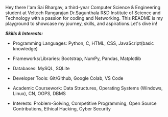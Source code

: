 Hey there I'am Sai Bhargav, a third-year Computer Science & Engineering student at Veltech Rangarajan Dr.Sagunthala R&D Institute of Science and Technology with a passion for coding and Networking. This README is my playground to showcase my journey, skills, and aspirations.Let's dive in!

***Skills & Interests:***

  * Programming Languages: Python, C, HTML, CSS, JavaScript(basic knowledge)

  * Frameworks/Libraries: Bootstrap, NumPy, Pandas, Matplotlib

  * Databases: MySQL, SQLite

  * Developer Tools: Git/Github, Google Colab, VS Code

  * Academic Coursework: Data Structures, Operating Systems (Windows, Linux), CN, OOPS, DBMS

  * Interests: Problem-Solving, Competitive Programming, Open Source Contributions, Ethical Hacking, Cyber Security

